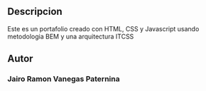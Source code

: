 ## Descripcion 
Este es un portafolio creado con HTML, CSS y Javascript usando metodologia BEM y una arquitectura ITCSS
## Autor
<h3>Jairo Ramon Vanegas Paternina</h3>


